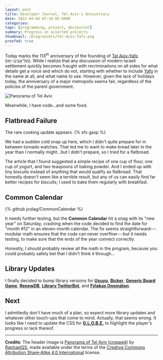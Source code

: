 ```yaml
---
layout: post
title: Developer Journal, Tel Aviv's Anniversary
date: 2022-04-04 07:18:05-0400
categories:
tags: [programming, project, devjournal]
summary: Progress on assorted projects
thumbnail: /blog/assets/Tel-Aviv-Yafo.png
proofed: true
---
```


Today marks the 113<sup>th</sup> anniversary of the founding of [Tel Aviv-Yafo](https://en.wikipedia.org/wiki/Tel_Aviv) (תֵּל־אָבִיב-יָפוֹ).  While I realize that any discussion of modern Israeli settlement quickly becomes fraught with recriminations on all sides for what details get a voice and which do not, starting with whether to include [Yafo](https://en.wikipedia.org/wiki/Jaffa) in the name at all, and what name to use.  However, given the lack of holidays today, the anniversary of a major metropolis seems fair, regardless of the policies of the parent government.

![Panorama of Tel Aviv](/blog/assets/Tel-Aviv-Yafo.png "Yep, it's a city")

Meanwhile, I have code...and some food.

## Flatbread Failure

The rare cooking update appears.  {% sfx gasp %}

We had a sudden cold snap up here, which I didn't quite prepare for in between tornado watches.  That led me to want to make bread later in the year than I normally might...but I didn't prepare, so I tried for a flatbread.

The article that I found suggested a simple recipe of one cup of flour, one cup of yogurt, and two teaspoons of baking powder.  And I ended up with tiny biscuits instead of anything that would qualify as flatbread.  That honestly doesn't seem like a terrible result, but any of us can easily find far better recipes for biscuits; I used to bake them regularly with breakfast.

## Common Calendar

{% github jcolag/CommonCalendar %}

It needs further testing, but the **Common Calendar** hit a snag with its "new year" on Saturday, crashing when the code decided to find the date for "month #12" in an eleven-month calendar.  The fix seems straightforward---modular math ensures that the code can never overflow---but it needs testing, to make sure that the ends of the year connect correctly.

Honestly, I should probably review all the math in the program, because you could probably safely bet that I didn't think it through...

## Library Updates

I finally decided to bump library versions for [**Uxuyu**](https://github.com/jcolag/Uxuyu), [**Bicker**](https://github.com/jcolag/Bicker), [**Generic Board Game**](https://github.com/jcolag/generic-board-game), [**RenewDB**](https://github.com/jcolag/RenewDB), [**Library TwitterBot**](https://github.com/jcolag/library-twtterbot), and [**Fýlakas Onomáton**](https://github.com/jcolag/fylakas-onomaton).

## Next

I admittedly don't have much of a plan, so expect more library updates and whatever other touch-ups that come to mind.  Actually, that seems wrong.  It looks like I need to update the CSS for [**G.L.O.B.E.**](https://github.com/jcolag/g-l-o-b-e) to highlight the player's progress or lack thereof.

* * *

**Credits**:  The header image is [Panorama of Tel Aviv (cropped)](https://commons.wikimedia.org/wiki/File:Panorama_of_Tel_Aviv_%28cropped%29.jpg) by [RaphaelQS](https://commons.wikimedia.org/w/index.php?title=User:RaphaelQS), made available under the terms of the [Creative Commons Attribution Share-Alike 4.0 International](https://creativecommons.org/licenses/by-sa/4.0/deed.en) license.
